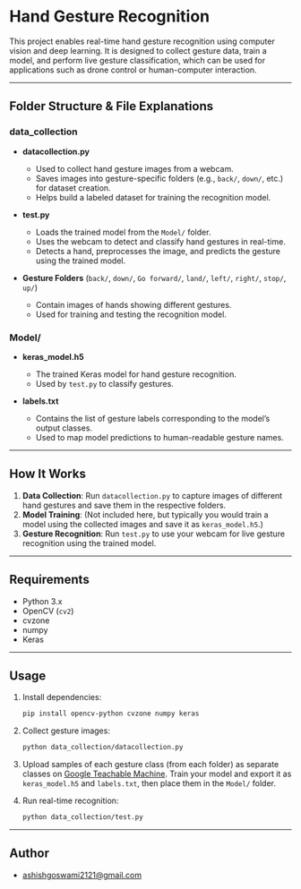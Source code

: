 # Hand Gesture Recognition

This project enables real-time hand gesture recognition using computer vision and deep learning. It is designed to collect gesture data, train a model, and perform live gesture classification, which can be used for applications such as drone control or human-computer interaction.

--- 

## Folder Structure & File Explanations

### data_collection
- **datacollection.py**
  - Used to collect hand gesture images from a webcam.
  - Saves images into gesture-specific folders (e.g., `back/`, `down/`, etc.) for dataset creation.
  - Helps build a labeled dataset for training the recognition model.

- **test.py**
  - Loads the trained model from the `Model/` folder.
  - Uses the webcam to detect and classify hand gestures in real-time.
  - Detects a hand, preprocesses the image, and predicts the gesture using the trained model.

- **Gesture Folders** (`back/`, `down/`, `Go forward/`, `land/`, `left/`, `right/`, `stop/`, `up/`)
  - Contain images of hands showing different gestures.
  - Used for training and testing the recognition model.

### Model/
- **keras_model.h5**
  - The trained Keras model for hand gesture recognition.
  - Used by `test.py` to classify gestures.

- **labels.txt**
  - Contains the list of gesture labels corresponding to the model’s output classes.
  - Used to map model predictions to human-readable gesture names.

--- 

## How It Works
1. **Data Collection**: Run `datacollection.py` to capture images of different hand gestures and save them in the respective folders.
2. **Model Training**: (Not included here, but typically you would train a model using the collected images and save it as `keras_model.h5`.)
3. **Gesture Recognition**: Run `test.py` to use your webcam for live gesture recognition using the trained model.
   
--- 

## Requirements
- Python 3.x
- OpenCV (`cv2`)
- cvzone
- numpy
- Keras
  
---

## Usage
1. Install dependencies:
   ```bash
   pip install opencv-python cvzone numpy keras
   ```
2. Collect gesture images:
   ```bash
   python data_collection/datacollection.py
   ```
3. Upload samples of each gesture class (from each folder) as separate classes on [Google Teachable Machine](https://teachablemachine.withgoogle.com/). Train your model and export it as `keras_model.h5` and `labels.txt`, then place them in the `Model/` folder.

4. Run real-time recognition:
   ```bash
   python data_collection/test.py
   ```
   
--- 

## Author
- ashishgoswami2121@gmail.com
